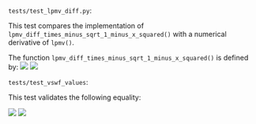 
```tests/test_lpmv_diff.py```:

This test compares the implementation of ```lpmv_diff_times_minus_sqrt_1_minus_x_squared()``` with a numerical derivative of ``lpmv()``.

The function ```lpmv_diff_times_minus_sqrt_1_minus_x_squared()``` is defined by:
<img src="https://render.githubusercontent.com/render/math?math=-%5Csqrt%7B1-x%5E2%7D%5C%2C%20%5Cfrac%7B%5Cmathrm%7Bd%7D%7D%7B%5Cmathrm%7Bd%7Dx%7D%20%5C%2C%20P_%7Bl%7D%5Em%28x%29#gh-light-mode-only"> 
<img src="https://render.githubusercontent.com/render/math?math=\color{white}-%5Csqrt%7B1-x%5E2%7D%5C%2C%20%5Cfrac%7B%5Cmathrm%7Bd%7D%7D%7B%5Cmathrm%7Bd%7Dx%7D%20%5C%2C%20P_%7Bl%7D%5Em%28x%29#gh-light-mode-only#gh-dark-mode-only">


```tests/test_vswf_values```:

This test validates the following equality:

<img src="https://render.githubusercontent.com/render/math?math=2%20%5Cmathbf%7BF%7D_%7B%5Ctau%2Cl%2Cm%7D%5E%7B%281%29%7D%28%5Cmathbf%7Br%7D%29%20%3D%20%5Cmathbf%7BF%7D_%7B%5Ctau%2Cl%2Cm%7D%5E%7B%284%29%7D%28%5Cmathbf%7Br%7D%29%20%2B%20%5Cmathbf%7BF%7D_%7B%5Ctau%2Cl%2Cm%7D%5E%7B%283%29%7D%28%5Cmathbf%7Br%7D%29#gh-light-mode-only">
<img src="https://render.githubusercontent.com/render/math?math={\color{white}2%20%5Cmathbf%7BF%7D_%7B%5Ctau%2Cl%2Cm%7D%5E%7B%281%29%7D%28%5Cmathbf%7Br%7D%29%20%3D%20%5Cmathbf%7BF%7D_%7B%5Ctau%2Cl%2Cm%7D%5E%7B%284%29%7D%28%5Cmathbf%7Br%7D%29%20%2B%20%5Cmathbf%7BF%7D_%7B%5Ctau%2Cl%2Cm%7D%5E%7B%283%29%7D%28%5Cmathbf%7Br%7D%29}#gh-dark-mode-only">